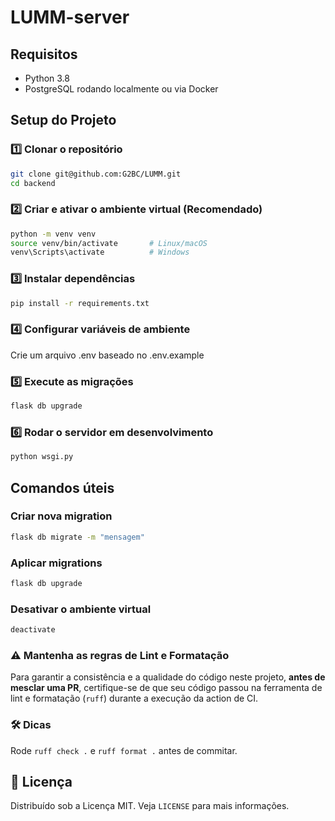 # LUMM-server

## Requisitos

- Python 3.8
- PostgreSQL rodando localmente ou via Docker

## Setup do Projeto

### 1️⃣ Clonar o repositório

```bash
git clone git@github.com:G2BC/LUMM.git
cd backend
```

### 2️⃣ Criar e ativar o ambiente virtual (Recomendado)

```bash
python -m venv venv
source venv/bin/activate       # Linux/macOS
venv\Scripts\activate          # Windows
```

### 3️⃣ Instalar dependências

```bash
pip install -r requirements.txt
```

### 4️⃣ Configurar variáveis de ambiente

Crie um arquivo .env baseado no .env.example

### 5️⃣ Execute as migrações

```bash
flask db upgrade
```

### 6️⃣ Rodar o servidor em desenvolvimento

```bash
python wsgi.py
```

## Comandos úteis

### Criar nova migration

```bash
flask db migrate -m "mensagem"
```

### Aplicar migrations

```bash
flask db upgrade
```

### Desativar o ambiente virtual

```bash
deactivate
```

### ⚠️ Mantenha as regras de Lint e Formatação

Para garantir a consistência e a qualidade do código neste projeto, **antes de mesclar uma PR**, certifique-se de que seu código passou na ferramenta de lint e formatação (`ruff`) durante a execução da action de CI.

### 🛠️ Dicas

Rode `ruff check .` e `ruff format .` antes de commitar.

## 📄 Licença

Distribuído sob a Licença MIT. Veja `LICENSE` para mais informações.
